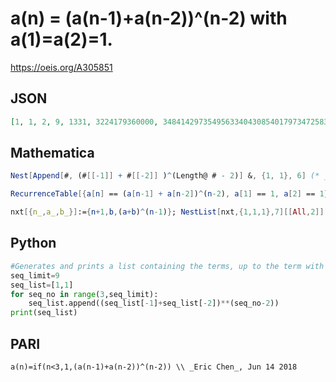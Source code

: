 # a\(n\) \= \(a\(n\-1\)\+a\(n\-2\)\)^\(n\-2\) with a\(1\)\=a\(2\)\=1\.
https://oeis.org/A305851
## JSON
```JSON
[1, 1, 2, 9, 1331, 3224179360000, 348414297354956334043085401797347258376901025074126347562215651]
```
## Mathematica
```Mathematica
Nest[Append[#, (#[[-1]] + #[[-2]] )^(Length@ # - 2)] &, {1, 1}, 6] (* _Michael De Vlieger_, Jun 11 2018 *)
```
```Mathematica
RecurrenceTable[{a[n] == (a[n-1] + a[n-2])^(n-2), a[1] == 1, a[2] == 1}, a, {n, 1, 7}] (* _Vaclav Kotesovec_, Jul 23 2018 *)
```
```Mathematica
nxt[{n_,a_,b_}]:={n+1,b,(a+b)^(n-1)}; NestList[nxt,{1,1,1},7][[All,2]] (* _Harvey P. Dale_, Nov 03 2022 *)
```
## Python
```Python
#Generates and prints a list containing the terms, up to the term with the index of seq_limit
seq_limit=9
seq_list=[1,1]
for seq_no in range(3,seq_limit):
    seq_list.append((seq_list[-1]+seq_list[-2])**(seq_no-2))
print(seq_list)
```
## PARI
```PARI
a(n)=if(n<3,1,(a(n-1)+a(n-2))^(n-2)) \\ _Eric Chen_, Jun 14 2018
```

